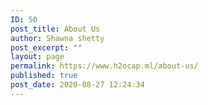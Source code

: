 ```yaml
---
ID: 50
post_title: About Us
author: Shawna shetty
post_excerpt: ""
layout: page
permalink: https://www.h2ocap.ml/about-us/
published: true
post_date: 2020-08-27 12:24:34
---
```

<!-- wp:themify-builder/canvas /-->

<!-- wp:paragraph -->
<p></p>
<!-- /wp:paragraph -->